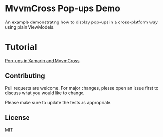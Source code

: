 # MvvmCross Pop-ups Demo

An example demonstrating how to display pop-ups in a cross-platform way using plain ViewModels.

# Tutorial
[Pop-ups in Xamarin and MvvmCross](https://ref.sbyte.dev/pop-ups-in-xamarin-and-mvvmcross)

## Contributing
Pull requests are welcome. For major changes, please open an issue first to discuss what you would like to change.

Please make sure to update the tests as appropriate.

## License
[MIT](https://choosealicense.com/licenses/mit/)
